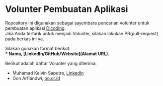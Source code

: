 # Volunter Pembuatan Aplikasi
Repository ini digunakan sebagai sayembara pencarian volunter untuk pembuatan aplikasi [Dicoding](www.dicoding.com).<br>
Jika Anda tertarik untuk menjadi Volunter, silakan lakukan PR(pull-request) pada berkas ini ya.<br>

Silakan gunakan format berikut:<br>
**\* Nama, [LinkedIn/GitHub/Website](Alamat URL).**  

Berikut adalah daftar Volunter yang diterima:
* Muhamad Kelvin Saputra, [LinkedIn](https://www.linkedin.com/in/muhamad-kelvin-saputra-40a655289)
* Oon Arfiandwi, [oo.or.id](https://oo.or.id)
